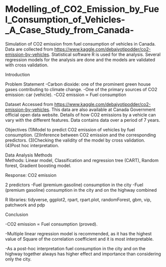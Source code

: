 # Modelling_of_CO2_Emission_by_Fuel_Consumption_of_Vehicles-_A_Case_Study_from_Canada-
Simulation of CO2 emission from fuel consumption of vehicles in Canada. Data are collected from  https://www.kaggle.com/debajyotipodder/co2-emission-by-vehicles.
Statistical software R is used for the analysis. Several regression models for the analysis are done and the models are validated with cross validation. 

Introduction

Problem Statement 
 -Carbon dioxide: one of the prominent green house gases contributing to climate change. 
 -One of the primary sources of CO2 emission: car (vehicle).
 -CO2 emission ∝ Fuel consumption 

Dataset
Accessed from https://www.kaggle.com/debajyotipodder/co2-emission-by-vehicles.
This data are also available at Canada Government official open data website.
Details of how CO2 emissions by a vehicle can vary with the different features.
Data contains data over a period of 7 years. 

Objectives
 (1)Model to predict CO2 emission of vehicles by fuel consumption. 
 (2)Inference between CO2 emission and the corresponding predictors. 
 (3)Checking the validity of the model by cross validation.
 (4)Post hoc interpretation. 

Data Analysis Methods  
Methods: Linear model, Classification and regression tree (CART), Random forest, Gradient boosting model.

Response: CO2 emission

2 predictors
    -Fuel (premium gasoline) consumption in the city 
    -Fuel (premium gasoline) consumption in the city and on the highway combined
    
R libraries: tidyverse, ggplot2, rpart, rpart.plot, randomForest, gbm, vip, patchwork and pdp 

Conclusion

-CO2 emission ∝ Fuel consumption (proved).

 -Multiple linear regression model is recommended, as it has the highest value of Square of the correlation coefficient and it is most interpretable.
 
 -As a post-hoc interpretation fuel consumption in the city and on the highway together always has higher effect and importance than considering only the city.




